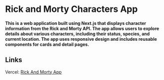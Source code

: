 # Rick and Morty Characters App

#### This is a web application built using Next.js that displays character information from the Rick and Morty API. The app allows users to explore details about various characters, including their status, species, and current location. The app uses responsive design and includes reusable components for cards and detail pages.

## Links

Vercel: [Rick And Morty App](https://rick-and-morty-next-js-jav7brzhk-rasimcems-projects.vercel.app/)
